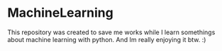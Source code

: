 # MachineLearning
This repository was created to save me works while I learn somethings about machine learning with python. And Im really enjoying it btw. :)
